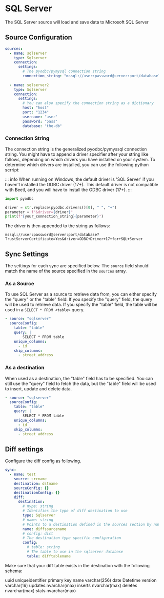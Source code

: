# SQL Server
The SQL Server source will load and save data to Microsoft SQL Server

## Source Configuration
```yaml
sources:
  - name: sqlserver
    type: Sqlserver
    connection:
      settings:
        # The pyodbc/pymysql connection string
        connection_string: "mssql://user:password@server:port/database?TrustServerCertificate=Yes"
        
  - name: sqlserver2
    type: Sqlserver
    connection:
      settings:
        # You can also specify the connection string as a dictionary
        host: "host"
        port: "1234"
        username: "user"
        password: "pass"
        database: "the-db"
```

### Connection String
The connection string is the generalized pyodbc/pymyssql connection string. You might have to append a driver specifier after your string like follows, depending on which drivers you have installed on your system. To determine which drivers are installed, you can use the following python scrript:

::: info
When running on Windows, the default driver is 'SQL Server' if you haven't installed the ODBC driver (17+). This default driver is not compatible with Beetl, and you will have to install the ODBC driver (17+).
:::

```python
import pyodbc

driver = str.replace(pyodbc.drivers()[0], " ", "+")
parameter = f"&driver={driver}"
print(f"{your_connection_string}{parameter}")

```

The driver is then appended to the string as follows:
```
mssql://user:password@server:port/database?TrustServerCertificate=Yes&driver=ODBC+Driver+17+for+SQL+Server
```

## Sync Settings
The settings for each sync are specified below. The `source` field should match the name of the source specified in the `sources` array.

### As a Source
To use SQL Server as a source to retrieve data from, you can either specify the "query" or the "table" field. If you specify the "query" field, the query will be used to retrieve data. If you specify the "table" field, the table will be used in a `SELECT * FROM <table>` query. 
```yaml
- source: "sqlserver"
  sourceConfig:
    table: "table"
    query: |
        SELECT * FROM table
    unique_columns:
      - id
    skip_columns:
      - street_address
```

### As a destination
When used as a destination, the "table" field has to be specified. You can still use the "query" field to fetch the data, but the "table" field will be used to insert, update and delete data.
```yaml
- source: "sqlserver"
  sourceConfig:
    table: "table"
    query: |
        SELECT * FROM table
    unique_columns:
      - id
    skip_columns:
      - street_address
```
## Diff settings
Configure the diff config as following.

```yaml
sync:
  - name: test
    source: srcname
    destination: dstname
    sourceConfig: {}
    destinationConfig: {}
    diff:
      destination: 
        # nype: string
        # Identifies the type of diff destination to use
        type: Sqlserver
        # name: string
        # Points to a destination defined in the sources section by name
        name: diffsourcename
        # config: dict
        # The destination type specific configuration
        config:
          # table: string
          # The table to use in the sqlserver database
          table: difftablename
```
Make sure that your diff table exists in the destination with the following schema:

uuid uniqueidentifier primary key
name varchar(256)
date Datetime
version varchar(16)
updates nvarchar(max)
inserts nvarchar(max)
deletes nvarchar(max)
stats nvarchar(max)